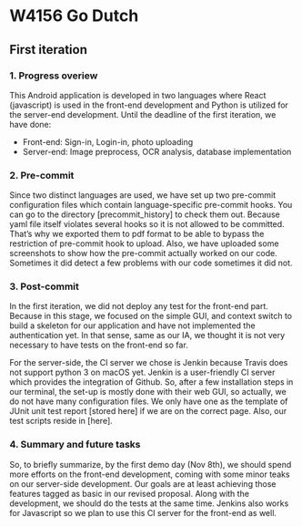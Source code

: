 # W4156 Go Dutch

## First iteration
### 1. Progress overiew
This Android application is developed in two languages where React (javascript) is used in the front-end development and Python is utilized for the server-end development. Until the deadline of the first iteration, we have done:

- Front-end:
  Sign-in, Login-in, photo uploading
- Server-end:
  Image preprocess, OCR analysis, database implementation

### 2. Pre-commit
Since two distinct languages are used, we have set up two pre-commit configuration files which contain language-specific pre-commit hooks. You can go to the directory [precommit_history] to check them out. Because yaml file itself violates several hooks so it is not allowed to be committed. That’s why we exported them to pdf format to be able to bypass the restriction of pre-commit hook to upload.
Also, we have uploaded some screenshots to show how the pre-commit actually worked on our code. Sometimes it did detect a few problems with our code sometimes it did not.

### 3. Post-commit
In the first iteration, we did not deploy any test for the front-end part. Because in this stage, we focused on the simple GUI, and context switch to build a skeleton for our application and have not implemented the authentication yet. In that sense, same as our IA, we thought it is not very necessary to have tests on the front-end so far.

For the server-side, the CI server we chose is Jenkin because Travis does not support python 3 on macOS yet. Jenkin is a user-friendly CI server which provides the integration of Github. So, after a few installation steps in our terminal, the set-up is mostly done with their web GUI, so actually, we do not have many configuration files. We only have one as the template of JUnit unit test report [stored here] if we are on the correct page. Also, our test scripts reside in [here].

### 4. Summary and future tasks
So, to briefly summarize, by the first demo day (Nov 8th), we should spend more efforts on the front-end development, coming with some minor teaks on our server-side development. Our goals are at least achieving those features tagged as basic in our revised proposal. Along with the development, we should do the tests at the same time. Jenkins also works for Javascript so we plan to use this CI server for the front-end as well.
